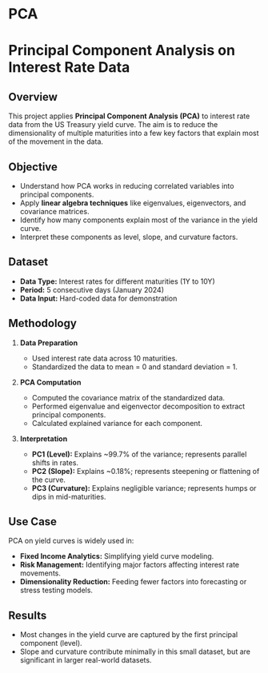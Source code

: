 # PCA
# Principal Component Analysis on Interest Rate Data

## Overview
This project applies **Principal Component Analysis (PCA)** to interest rate data from the US Treasury yield curve. The aim is to reduce the dimensionality of multiple maturities into a few key factors that explain most of the movement in the data.

## Objective
- Understand how PCA works in reducing correlated variables into principal components.
- Apply **linear algebra techniques** like eigenvalues, eigenvectors, and covariance matrices.
- Identify how many components explain most of the variance in the yield curve.
- Interpret these components as level, slope, and curvature factors.

## Dataset
- **Data Type:** Interest rates for different maturities (1Y to 10Y)
- **Period:** 5 consecutive days (January 2024)
- **Data Input:** Hard-coded data for demonstration

## Methodology
1. **Data Preparation**
   - Used interest rate data across 10 maturities.
   - Standardized the data to mean = 0 and standard deviation = 1.

2. **PCA Computation**
   - Computed the covariance matrix of the standardized data.
   - Performed eigenvalue and eigenvector decomposition to extract principal components.
   - Calculated explained variance for each component.

3. **Interpretation**
   - **PC1 (Level):** Explains ~99.7% of the variance; represents parallel shifts in rates.
   - **PC2 (Slope):** Explains ~0.18%; represents steepening or flattening of the curve.
   - **PC3 (Curvature):** Explains negligible variance; represents humps or dips in mid-maturities.

## Use Case
PCA on yield curves is widely used in:
- **Fixed Income Analytics:** Simplifying yield curve modeling.
- **Risk Management:** Identifying major factors affecting interest rate movements.
- **Dimensionality Reduction:** Feeding fewer factors into forecasting or stress testing models.

## Results
- Most changes in the yield curve are captured by the first principal component (level).
- Slope and curvature contribute minimally in this small dataset, but are significant in larger real-world datasets.

